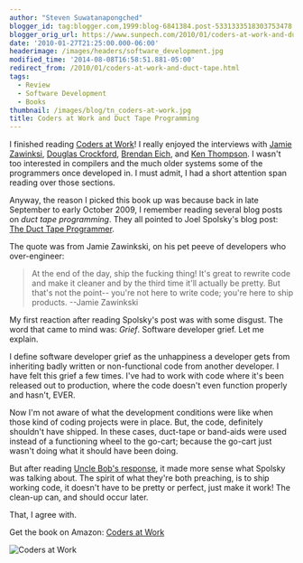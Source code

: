 ```yaml
---
author: "Steven Suwatanapongched"
blogger_id: tag:blogger.com,1999:blog-6841384.post-5331333518303753478
blogger_orig_url: https://www.sunpech.com/2010/01/coders-at-work-and-duct-tape.html
date: '2010-01-27T21:25:00.000-06:00'
headerimage: /images/headers/software_development.jpg
modified_time: '2014-08-08T16:58:51.881-05:00'
redirect_from: /2010/01/coders-at-work-and-duct-tape.html
tags:
  - Review
  - Software Development
  - Books
thumbnail: /images/blog/tn_coders-at-work.jpg
title: Coders at Work and Duct Tape Programming
---
```



I finished reading [Coders at Work](https://amzn.to/39yA7k6)! I really enjoyed the interviews with [Jamie Zawinksi](https://en.wikipedia.org/wiki/Jamie_Zawinski), [Douglas Crockford](https://en.wikipedia.org/wiki/Douglas_Crockford), [Brendan Eich](https://en.wikipedia.org/wiki/Brendan_Eich), and [Ken Thompson](https://en.wikipedia.org/wiki/Ken_Thompson"). I wasn't too interested in compilers and the much older systems some of the programmers once developed in. I must admit, I had a short attention span reading over those sections.

Anyway, the reason I picked this book up was because back in late September to early October 2009, I remember reading several blog posts on *duct tape programming*. They all pointed to Joel Spolsky's blog post: [The Duct Tape Programmer](https://www.joelonsoftware.com/items/2009/09/23.html).

The quote was from Jamie Zawinkski, on his pet peeve of developers who over-engineer:

> At the end of the day, ship the fucking thing! It's great to rewrite code and make it cleaner and by the third time it'll actually be pretty. But that's not the point-- you're not here to write code; you're here to ship products. --Jamie Zawinkski

My first reaction after reading Spolsky's post was with some disgust. The word that came to mind was: <i>Grief</i>. Software developer grief. Let me explain.

I define software developer grief as the unhappiness a developer gets from inheriting badly written or non-functional code from another developer. I have felt this grief a few times. I've had to work with code where it's been released out to production, where the code doesn't even function properly and hasn't, EVER.

Now I'm not aware of what the development conditions were like when those kind of coding projects were in place. But, the code, definitely shouldn't have shipped. In these cases, duct-tape or band-aids were used instead of a functioning wheel to the go-cart; because the go-cart just wasn't doing what it should have been doing.

But after reading [Uncle Bob's response](https://blog.objectmentor.com/articles/2009/09/24/the-duct-tape-programmer), it made more sense what Spolsky was talking about. The spirit of what they're both preaching, is to ship working code, it doesn't have to be pretty or perfect, just make it work! The clean-up can, and should occur later.

That, I agree with.

Get the book on Amazon: [Coders at Work](https://amzn.to/39yA7k6)

![Coders at Work](/images/blog/415Z8IEPDpL._SX376_BO1,204,203,200_.jpg)
